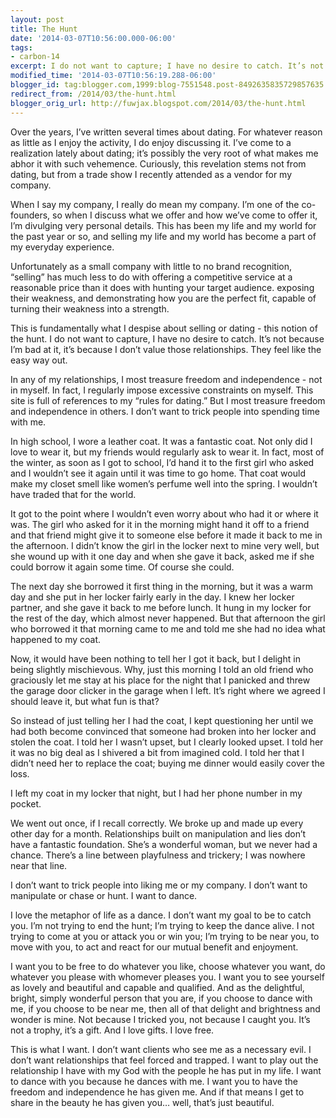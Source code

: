 ```yaml
---
layout: post
title: The Hunt
date: '2014-03-07T10:56:00.000-06:00'
tags: 
- carbon-14
excerpt: I do not want to capture; I have no desire to catch. It’s not because I’m bad at it; it’s because I don’t value those relationships.
modified_time: '2014-03-07T10:56:19.288-06:00'
blogger_id: tag:blogger.com,1999:blog-7551548.post-8492635835729857635
redirect_from: /2014/03/the-hunt.html
blogger_orig_url: http://fuwjax.blogspot.com/2014/03/the-hunt.html
---
```


Over the years, I’ve written several times about dating. For whatever reason as little as I enjoy the activity, I do enjoy discussing it. I’ve come to a realization lately about dating; it’s possibly the very root of what makes me abhor it with such vehemence. Curiously, this revelation stems not from dating, but from a trade show I recently attended as a vendor for my company.

When I say my company, I really do mean my company. I’m one of the co-founders, so when I discuss what we offer and how we’ve come to offer it, I’m divulging very personal details. This has been my life and my world for the past year or so, and selling my life and my world has become a part of my everyday experience.

Unfortunately as a small company with little to no brand recognition, “selling” has much less to do with offering a competitive service at a reasonable price than it does with hunting your target audience. exposing their weakness, and demonstrating how you are the perfect fit, capable of turning their weakness into a strength.

This is fundamentally what I despise about selling or dating - this notion of the hunt. I do not want to capture, I have no desire to catch. It’s not because I’m bad at it, it’s because I don’t value those relationships. They feel like the easy way out.

In any of my relationships, I most treasure freedom and independence - not in myself. In fact, I regularly impose excessive constraints on myself. This site is full of references to my “rules for dating.” But I most treasure freedom and independence in others. I don’t want to trick people into spending time with me.

In high school, I wore a leather coat. It was a fantastic coat. Not only did I love to wear it, but my friends would regularly ask to wear it. In fact, most of the winter, as soon as I got to school, I’d hand it to the first girl who asked and I wouldn’t see it again until it was time to go home. That coat would make my closet smell like women’s perfume well into the spring. I wouldn’t have traded that for the world.

It got to the point where I wouldn’t even worry about who had it or where it was. The girl who asked for it in the morning might hand it off to a friend and that friend might give it to someone else before it made it back to me in the afternoon. I didn’t know the girl in the locker next to mine very well, but she wound up with it one day and when she gave it back, asked me if she could borrow it again some time. Of course she could.

The next day she borrowed it first thing in the morning, but it was a warm day and she put in her locker fairly early in the day. I knew her locker partner, and she gave it back to me before lunch. It hung in my locker for the rest of the day, which almost never happened. But that afternoon the girl who borrowed it that morning came to me and told me she had no idea what happened to my coat.

Now, it would have been nothing to tell her I got it back, but I delight in being slightly mischievous. Why, just this morning I told an old friend who graciously let me stay at his place for the night that I panicked and threw the garage door clicker in the garage when I left. It’s right where we agreed I should leave it, but what fun is that?

So instead of just telling her I had the coat, I kept questioning her until we had both become convinced that someone had broken into her locker and stolen the coat. I told her I wasn’t upset, but I clearly looked upset. I told her it was no big deal as I shivered a bit from imagined cold. I told her that I didn’t need her to replace the coat; buying me dinner would easily cover the loss.

I left my coat in my locker that night, but I had her phone number in my pocket.

We went out once, if I recall correctly. We broke up and made up every other day for a month. Relationships built on manipulation and lies don’t have a fantastic foundation. She’s a wonderful woman, but we never had a chance. There’s a line between playfulness and trickery; I was nowhere near that line.

I don’t want to trick people into liking me or my company. I don’t want to manipulate or chase or hunt. I want to dance.

I love the metaphor of life as a dance. I don’t want my goal to be to catch you. I’m not trying to end the hunt; I’m trying to keep the dance alive. I not trying to come at you or attack you or win you; I’m trying to be near you, to move with you, to act and react for our mutual benefit and enjoyment.

I want you to be free to do whatever you like, choose whatever you want, do whatever you please with whomever pleases you. I want you to see yourself as lovely and beautiful and capable and qualified. And as the delightful, bright, simply wonderful person that you are, if you choose to dance with me, if you choose to be near me, then all of that delight and brightness and wonder is mine. Not because I tricked you, not because I caught you. It’s not a trophy, it’s a gift. And I love gifts. I love free.

This is what I want. I don’t want clients who see me as a necessary evil. I don’t want relationships that feel forced and trapped. I want to play out the relationship I have with my God with the people he has put in my life. I want to dance with you because he dances with me. I want you to have the freedom and independence he has given me. And if that means I get to share in the beauty he has given you… well, that’s just beautiful.